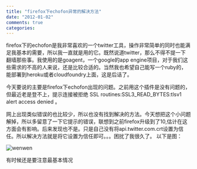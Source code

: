 ```yaml
---
title: "firefox下echofon异常的解决方法"
date: "2012-01-02"
comments: true
categories: 
---
```

firefox下的echofon是我非常喜欢的一个twitter工具，操作非常简单的同时也能满足我基本的需要，所以我一直就是用的它。既然说道twitter，那么不得不提一下翻墙那些事。我使用的是goagent，一个google的app engine项目，对于我们这些需求的不高的人来说，还是比较合适的。当然我也希望自己能写一个ruby的，能部署到heroku或者cloudfoundry上面，这是后话了。

今天要说的主要是firefox下echofon出现的问题。之前用这个插件是没有问题的，但最近老是登不上，提示连接被拒绝
	SSL routines:SSL3_READ_BYTES:tlsv1 alert access denied 。

网上出现类似错误的也比较少，所以也没有找到解决的方法。今天想把这个小问题解掉，所以多留意了一下它提示的错误，联想到之前firefox升级到了10,估计在这方面会有影响。后来发现也不是。只是自己没有将api.twitter.com.crt设置为信任。所以解决方法就是将它设置为信任即可。。。困扰了我很久了。
以下是图：

![wenwen](../images/firefox_edit_trust.png)





有时候还是要注意最基本情况
